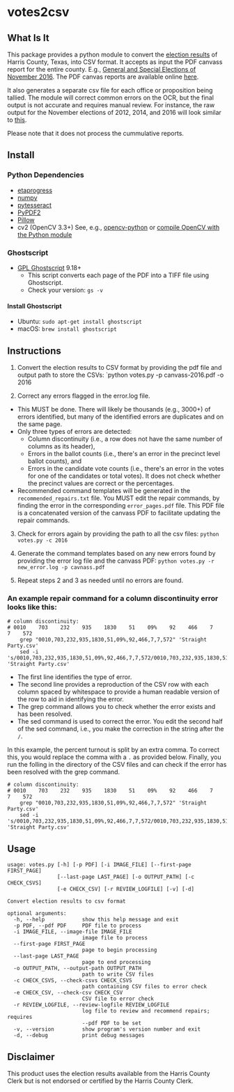# votes2csv

## What Is It
This package provides a python module to convert the [election results](http://www.harrisvotes.com/ElectionResults.aspx) of Harris County, Texas, into CSV format. It accepts as input the PDF canvass report for the entire county. E.g., [General and Special Elections of November 2016](http://www.harrisvotes.com/HISTORY/20161108/canvass/canvass.pdf). The PDF canvas reports are available online [here](http://www.harrisvotes.com/ElectionResults.aspx).

It also generates a separate csv file for each office or proposition being tallied. The module will correct common errors on the OCR, but the final output is not accurate and requires manual review. For instance, the raw output for the November elections of 2012, 2014, and 2016 will look similar to [this](https://github.com/jksinton/Harris-County-Election-Results/tree/raw-output).

Please note that it does not process the cummulative reports. 

## Install

### Python Dependencies
  * [etaprogress](https://github.com/Robpol86/etaprogress)
  * [numpy](https://github.com/numpy/numpy)
  * [pytesseract](https://github.com/madmaze/pytesseract)
  * [PyPDF2](https://github.com/mstamy2/PyPDF2)
  * [Pillow](https://github.com/python-pillow/Pillow)
  * cv2 (OpenCV 3.3+) See, e.g., [opencv-python](https://github.com/skvark/opencv-python) or [compile OpenCV with the Python module](https://www.pyimagesearch.com/2016/10/24/ubuntu-16-04-how-to-install-opencv/)

### Ghostscript
  * [GPL Ghostscript](https://www.ghostscript.com/) 9.18+
    * This script converts each page of the PDF into a TIFF file using Ghostscript.
    * Check your version:  ``gs -v``

#### Install Ghostscript
  * Ubuntu:  ```sudo apt-get install ghostscript```
  * macOS:  ```brew install ghostscript```

## Instructions
1. Convert the election results to CSV format by providing the pdf file and output path to store the CSVs:  `python votes.py -p canvass-2016.pdf -o 2016

2. Correct any errors flagged in the error.log file.  
  *  This MUST be done.  There will likely be thousands (e.g., 3000+) of errors identified, but many of the identified errors are duplicates and on the same page.  
  * Only three types of errors are detected: 
    * Column discontinuity (i.e., a row does not have the same number of columns as its header), 
    * Errors in the ballot counts (i.e., there's an error in the precinct level ballot counts), and 
    * Errors in the candidate vote counts (i.e., there's an error in the votes for one of the candidates or total votes). It does not check whether the precinct values are correct or the percentages.
  * Recommended command templates will be generated in the `recommended_repairs.txt` file. You MUST edit the repair commands, by finding the error in the corresponding `error_pages.pdf` file.  This PDF file is a concatenated version of the canvass PDF to facilitate updating the repair commands.

3. Check for errors again by providing the path to all the csv files:  `python votes.py -c 2016`

4. Generate the command templates based on any new errors found by providing the error log file and the canvass PDF:  `python votes.py -r new_error.log -p cavnass.pdf`

5. Repeat steps 2 and 3 as needed until no errors are found.


### An example repair command for a column discontinuity error looks like this:
```
# column discontinuity:
# 0010    703    232    935    1830    51    09%    92    466    7    7    572 
	grep "0010,703,232,935,1830,51,09%,92,466,7,7,572" 'Straight Party.csv'
	sed -i 's/0010,703,232,935,1830,51,09%,92,466,7,7,572/0010,703,232,935,1830,51,09%,92,466,7,7,572/g' 'Straight Party.csv'
```
* The first line identifies the type of error.  
* The second line provides a reproduction of the CSV row with each column spaced by whitespace to provide a human readable version of the row to aid in identifying the error.  
* The grep command allows you to check whether the error exists and has been resolved.  
* The sed command is used to correct the error. You edit the second half of the sed command, i.e., you make the correction in the string after the `/`.  

In this example, the percent turnout is split by an extra comma.  To correct this, you would replace the comma with a `.` as provided below.  Finally, you run the folling in the directory of the CSV files and can check if the error has been resolved with the grep command.
```
# column discontinuity:
# 0010    703    232    935    1830    51    09%    92    466    7    7    572 
	grep "0010,703,232,935,1830,51,09%,92,466,7,7,572" 'Straight Party.csv'
	sed -i 's/0010,703,232,935,1830,51,09%,92,466,7,7,572/0010,703,232,935,1830,51.09%,92,466,7,7,572/g' 'Straight Party.csv'
```

## Usage

```
usage: votes.py [-h] [-p PDF] [-i IMAGE_FILE] [--first-page FIRST_PAGE]
                [--last-page LAST_PAGE] [-o OUTPUT_PATH] [-c CHECK_CSVS]
                [-e CHECK_CSV] [-r REVIEW_LOGFILE] [-v] [-d]

Convert election results to csv format

optional arguments:
  -h, --help            show this help message and exit
  -p PDF, --pdf PDF     PDF file to process
  -i IMAGE_FILE, --image-file IMAGE_FILE
                        image file to process
  --first-page FIRST_PAGE
                        page to begin processing
  --last-page LAST_PAGE
                        page to end processing
  -o OUTPUT_PATH, --output-path OUTPUT_PATH
                        path to write CSV files
  -c CHECK_CSVS, --check-csvs CHECK_CSVS
                        path containing CSV files to error check
  -e CHECK_CSV, --check-csv CHECK_CSV
                        CSV file to error check
  -r REVIEW_LOGFILE, --review-logfile REVIEW_LOGFILE
                        log file to review and recommend repairs; requires
                        --pdf PDF to be set
  -v, --version         show program's version number and exit
  -d, --debug           print debug messages
```

## Disclaimer
This product uses the election results available from the Harris County Clerk but is not endorsed or certified by the Harris County Clerk.
